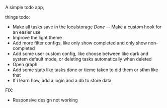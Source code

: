 A simple todo app,

things todo:
- Make all tasks save in the localstorage *Done* -- Make a custom hook for an easier use
- Improve the light theme
- Add more filter configs, like only show completed and only show non-completed
- Add some user custom config, like choose between like dark and system default mode, or deleting tasks automatically when deleted
- Open graph
- Add some stats like tasks done or tieme taken to did them or sthm like that
- If i learn how, add a login and a db to store data

FIX:
  - Responsive design not working
